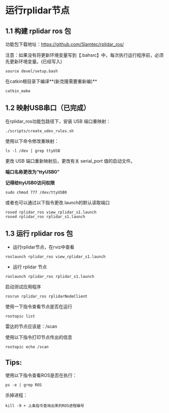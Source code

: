 # 运行rplidar节点

## 1.1 **构建** **rplidar ros** 包

功能包下载地址：https://github.com/Slamtec/rplidar_ros/

注意：如果没有将更新环境变量写到【.bahsrc】中，每次执行运行程序前，必须先更新环境变量。(已经写入)

~~~~
source devel/setup.bash
~~~~

在catkin根目录下编译**(新克隆需要重新编)**

````
catkin_make
````



## 1.2 映射USB串口（已完成）

在rplidar_ros功能包路径下，安装 USB 端口重映射：

````
./scripts/create_udev_rules.sh
````

使用以下命令修改重映射：

````
ls -l /dev | grep ttyUSB
````

更改 USB 端口重新映射后，更改有关 serial_port 值的启动文件。

**端口名称更改为“ttyUSB0”**

**记得给ttyUSB0访问权限**

````
sudo chmod 777 /dev/ttyUSB0
````

或者也可以通过以下指令更改.launch的默认读取端口

````
rosed rplidar_ros view_rplidar_s1.launch
rosed rplidar_ros rplidar_s1.launch
````

## 1.3 **运行** **rplidar ros** 包

* 运行rplidar节点，在rviz中查看

````
roslaunch rplidar_ros view_rplidar_s1.launch
````

+ 运行 rplidar 节点

````
roslaunch rplidar_ros rplidar_s1.launch
````

启动测试应用程序

````
rosrun rplidar_ros rplidarNodeClient
````

使用一下指令查看节点是否在运行

`````shell
rostopic list
`````

雷达的节点应该是：/scan

使用以下指令打印节点传出的信息

````
rostopic echo /scan 
````



## Tips:

使用以下指令查看ROS是否在执行：

````
ps -e | grep ROS
````

杀掉进程：

````
kill -9 + 上条指令查询出来的ROS进程编号
````

